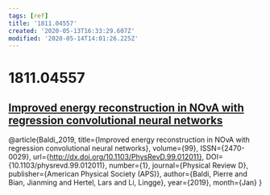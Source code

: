 ```yaml
---
tags: [ref]
title: '1811.04557'
created: '2020-05-13T16:33:29.607Z'
modified: '2020-05-14T14:01:26.225Z'
---
```


# 1811.04557

## [Improved energy reconstruction in NOvA with regression convolutional neural networks](https://arxiv.org/pdf/1811.04557.pdf)

@article{Baldi_2019,
   title={Improved energy reconstruction in NOvA with regression convolutional neural networks},
   volume={99},
   ISSN={2470-0029},
   url={http://dx.doi.org/10.1103/PhysRevD.99.012011},
   DOI={10.1103/physrevd.99.012011},
   number={1},
   journal={Physical Review D},
   publisher={American Physical Society (APS)},
   author={Baldi, Pierre and Bian, Jianming and Hertel, Lars and Li, Lingge},
   year={2019},
   month={Jan}
}
